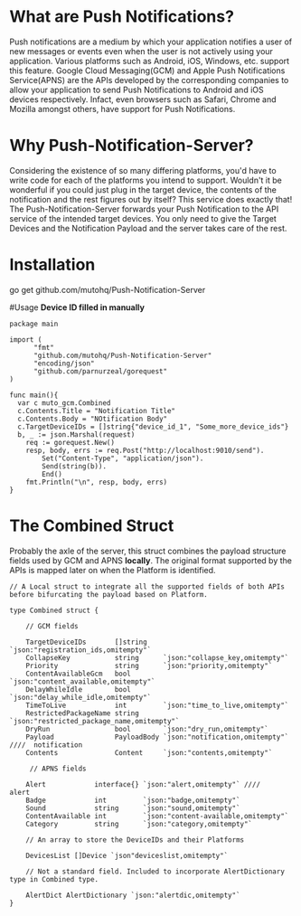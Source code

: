 # What are Push Notifications?
Push notifications are a medium by which your application notifies a user of new messages or events even when the user is not actively using your application. Various platforms such as Android, iOS, Windows, etc. support this feature. Google Cloud Messaging(GCM) and Apple Push Notifications Service(APNS) are the APIs developed by the corresponding companies to allow your application to send Push Notifications to Android and iOS devices respectively.
Infact, even browsers such as Safari, Chrome and Mozilla amongst others, have support for Push Notifications.

# Why Push-Notification-Server?
Considering the existence of so many differing platforms, you'd have to write code for each of the platforms you intend to support. Wouldn't it be wonderful if you could just plug in the target device, the contents of the notification and the rest figures out by itself? This service does exactly that!
The Push-Notification-Server forwards your Push Notification to the API service of the intended target devices. You only need to give the Target Devices and the Notification Payload and the server takes care of the rest.

# Installation
go get github.com/mutohq/Push-Notification-Server

#Usage
 **Device ID filled in manually**

```
package main

import (
      "fmt"
      "github.com/mutohq/Push-Notification-Server"
      "encoding/json"
      "github.com/parnurzeal/gorequest"
)
  
func main(){
  var c muto_gcm.Combined 
  c.Contents.Title = "Notification Title"
  c.Contents.Body = "NOtification Body"
  c.TargetDeviceIDs = []string{"device_id_1", "Some_more_device_ids"}
  b, _ := json.Marshal(request)
	req := gorequest.New()
	resp, body, errs := req.Post("http://localhost:9010/send").
		Set("Content-Type", "application/json").
		Send(string(b)).
		End()
	fmt.Println("\n", resp, body, errs)
}
```
# The Combined Struct
Probably the axle of the server, this struct combines the payload structure fields used by GCM and APNS **locally**. The original format supported by the APIs is mapped later on when the Platform is identified.
```
// A Local struct to integrate all the supported fields of both APIs before bifurcating the payload based on Platform.

type Combined struct {
	
	// GCM fields
	
	TargetDeviceIDs       []string    `json:"registration_ids,omitempty"`
	CollapseKey           string      `json:"collapse_key,omitempty"`
	Priority              string      `json:"priority,omitempty"`
	ContentAvailableGcm   bool        `json:"content_available,omitempty"`
	DelayWhileIdle        bool        `json:"delay_while_idle,omitempty"`
	TimeToLive            int         `json:"time_to_live,omitempty"`
	RestrictedPackageName string      `json:"restricted_package_name,omitempty"`
	DryRun                bool        `json:"dry_run,omitempty"`
	Payload               PayloadBody `json:"notification,omitempty"` ////  notification
	Contents              Content     `json:"contents,omitempty"`
	
	 // APNS fields

	Alert            interface{} `json:"alert,omitempty"` ////    alert
	Badge            int         `json:"badge,omitempty"`
	Sound            string      `json:"sound,omitempty"`
	ContentAvailable int         `json:"content-available,omitempty"`
	Category         string      `json:"category,omitempty"`
	
	// An array to store the DeviceIDs and their Platforms

	DevicesList []Device `json"deviceslist,omitempty"`
	
	// Not a standard field. Included to incorporate AlertDictionary type in Combined type.

	AlertDict AlertDictionary `json:"alertdic,omitempty"`
}

```
